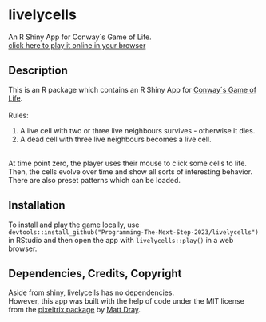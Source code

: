 # livelycells
An R Shiny App for Conway´s Game of Life.  
[click here to play it online in your browser](<https://vincentott.shinyapps.io/livelycells/>)

## Description
This is an R package which contains an R Shiny App for
[Conway´s Game of Life](<http://wikipedia.org/wiki/Conway's_Game_of_Life>).  
<br>
Rules:  
1. A live cell with two or three live neighbours survives - otherwise it dies.  
2. A dead cell with three live neighbours becomes a live cell.
<br>
At time point zero, the player uses their mouse to click some cells to life.  
Then, the cells evolve over time and show all sorts of interesting behavior.  
There are also preset patterns which can be loaded.

## Installation
To install and play the game locally, use  
`devtools::install_github("Programming-The-Next-Step-2023/livelycells")`  
in RStudio and then open the app with `livelycells::play()` in a web browser.


## Dependencies, Credits, Copyright
Aside from shiny, livelycells has no dependencies.  
However, this app was built with the help of code under the MIT license from the
[pixeltrix package](<http://github.com/matt-dray/pixeltrix>) by [Matt Dray](<http://matt-dray.com/>).
